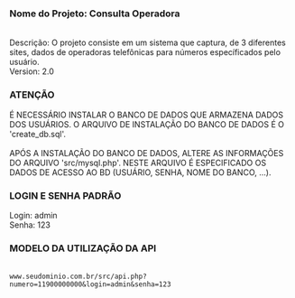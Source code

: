 
<h3>Nome do Projeto: Consulta Operadora</h3>
<br>
Descrição: O projeto consiste em um sistema que captura, de 3 diferentes sites, dados de operadoras telefônicas para números específicados pelo usuário.
<br>Version: 2.0



<h3>ATENÇÃO</h3>
É NECESSÁRIO INSTALAR O BANCO DE DADOS QUE ARMAZENA DADOS DOS USUÁRIOS.
O ARQUIVO DE INSTALAÇÃO DO BANCO DE DADOS É O 'create_db.sql'.
<br><br>
APÓS A INSTALAÇÃO DO BANCO DE DADOS, ALTERE AS INFORMAÇÕES DO ARQUIVO 'src/mysql.php'.
NESTE ARQUIVO É ESPECIFICADO OS DADOS DE ACESSO AO BD (USUÁRIO, SENHA, NOME DO BANCO, ...).



<h3>LOGIN E SENHA PADRÃO</h3>
Login: admin<br>
Senha: 123
<br>

<h3>MODELO DA UTILIZAÇÃO DA API</h3>
<br>
<code>www.seudominio.com.br/src/api.php?numero=11900000000&login=admin&senha=123</code>

